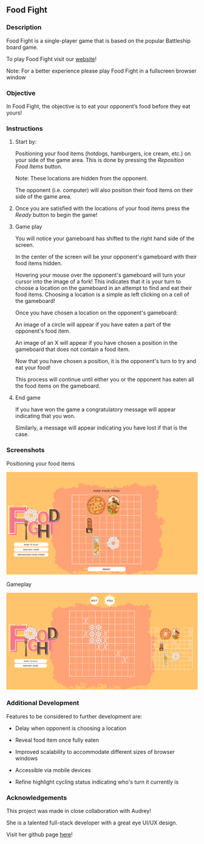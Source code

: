 
## Food Fight

### Description

Food Fight is a single-player game that is based on the popular Battleship board game.

To play Food Fight visit our [website](https://cmg189.github.io/food_fight/)!

Note: For a better experience please play Food Fight in a fullscreen browser window

### Objective

In Food Fight, the objective is to eat your opponent’s food before they eat yours!

### Instructions

1. Start by:

	Positioning your food items (hotdogs, hamburgers, ice cream, etc.) on your side of the game area. This is done by pressing the *Reposition Food Items* button.

	Note: These locations are hidden from the opponent.

	The opponent (i.e. computer) will also position their food items on their side of the game area.


2. Once you are satisfied with the locations of your food items press the *Ready* button to begin the game!


3. Game play

	You will notice your gameboard has shifted to the right hand side of the screen.

	In the center of the screen will be your opponent's gameboard with their food items hidden.

	Hovering your mouse over the opponent's gameboard will turn your cursor into the image of a fork! This indicates that it is your turn to choose a location on the gameboard in an attempt to find and eat their food items. Choosing a location is a simple as left clicking on a cell of the gameboard!

	Once you have chosen a location on the opponent's gameboard:

	An image of a circle will appear if you have eaten a part of the opponent's food item.

	An image of an X will appear if you have chosen a position in the gameboard that does not contain a food item.

	Now that you have chosen a position, it is the opponent's turn to try and eat your food!

	This process will continue until either you or the opponent has eaten all the food items on the gameboard.

4. End game

 	If you have won the game a congratulatory message will appear indicating that you won.

	Similarly, a message will appear indicating you have lost if that is the case.

### Screenshots

Positioning your food items

![positioning](images/screenshot01.PNG)<br>


Gameplay

![gameplay](images/screenshot02.PNG)<br>

### Additional Development

Features to be considered to further development are:

- Delay when opponent is choosing a location

- Reveal food item once fully eaten

- Improved scalability to accommodate different sizes of browser windows

- Accessible via mobile devices

- Refine highlight cycling status indicating who's turn it currently is

### Acknowledgements

This project was made in close collaboration with Audrey!

She is a talented full-stack developer with a great eye UI/UX design.

Visit her github page [here](https://github.com/Chalieta)!
